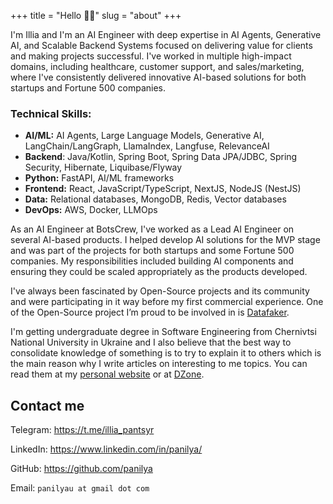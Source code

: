 +++
title = "Hello 👋🏼"
slug = "about"
+++

I'm Illia and I'm an AI Engineer with deep expertise in AI Agents, Generative AI, and Scalable Backend Systems focused on delivering value for clients and making projects successful. I've worked in multiple high-impact domains, including healthcare, customer support, and sales/marketing, where I've consistently delivered innovative AI-based solutions for both startups and Fortune 500 companies.

### Technical Skills:

- **AI/ML:** AI Agents, Large Language Models, Generative AI, LangChain/LangGraph, LlamaIndex, Langfuse, RelevanceAI
- **Backend**: Java/Kotlin, Spring Boot, Spring Data JPA/JDBC, Spring Security, Hibernate, Liquibase/Flyway
- **Python:** FastAPI, AI/ML frameworks
- **Frontend:** React, JavaScript/TypeScript, NextJS, NodeJS (NestJS)
- **Data:** Relational databases, MongoDB, Redis, Vector databases
- **DevOps:** AWS, Docker, LLMOps

As an AI Engineer at BotsCrew, I've worked as a Lead AI Engineer on several AI-based products. I helped develop AI solutions for the MVP stage and was part of the projects for both startups and some Fortune 500 companies. My responsibilities included building AI components and ensuring they could be scaled appropriately as the products developed.

I've always been fascinated by Open-Source projects and its community and were participating in it way before my first commercial experience. One of the Open-Source project I’m proud to be involved in is [Datafaker](https://github.com/datafaker-net/datafaker).

I'm getting undergraduate degree in Software Engineering from Chernivtsi National University in Ukraine and I also believe that the best way to consolidate knowledge of something is to try to explain it to others which is the main reason why I write articles on interesting to me topics. You can read them at my [personal website](https://panilya.github.io/posts/) or at [DZone](https://dzone.com/users/4453271/panilya.html).

## Contact me

Telegram: <https://t.me/illia_pantsyr>

LinkedIn: <https://www.linkedin.com/in/panilya/>

GitHub: <https://github.com/panilya>

Email: `panilyau at gmail dot com`
